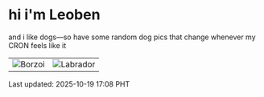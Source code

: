 # hi i'm Leoben

and i like dogs—so have some random dog pics that change whenever my CRON feels like it

|  |  |
|--------|----------|
| ![Borzoi](https://random-dog-vercel.vercel.app/api/random-borzoi?v=1760864897) | ![Labrador](https://random-dog-vercel.vercel.app/api/random-labrador?v=1760864897) |

Last updated: 2025-10-19 17:08 PHT
